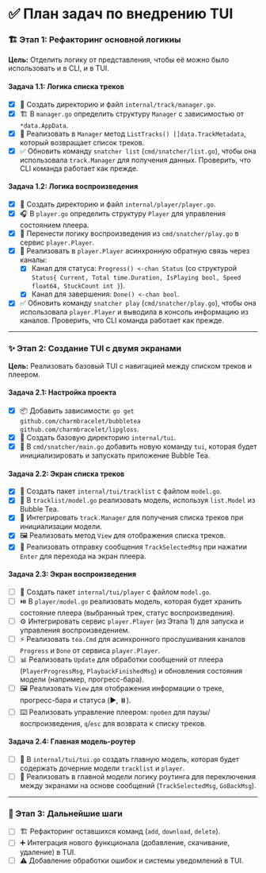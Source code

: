 # ✅ План задач по внедрению TUI

### 🏗️ Этап 1: Рефакторинг основной логикиы

**Цель:** Отделить логику от представления, чтобы её можно было использовать и в CLI, и в TUI.

#### Задача 1.1: Логика списка треков
- [x] 📁 Создать директорию и файл `internal/track/manager.go`.
- [x] 🏗️ В `manager.go` определить структуру `Manager` с зависимостью от `*data.AppData`.
- [x] 📜 Реализовать в `Manager` метод `ListTracks() []data.TrackMetadata`, который возвращает список треков.
- [x] ✅ Обновить команду `snatcher list` (`cmd/snatcher/list.go`), чтобы она использовала `track.Manager` для получения данных. Проверить, что CLI команда работает как прежде.

#### Задача 1.2: Логика воспроизведения
- [x] 📁 Создать директорию и файл `internal/player/player.go`.
- [x] 🎧 В `player.go` определить структуру `Player` для управления состоянием плеера.
- [x] 🚚 Перенести логику воспроизведения из `cmd/snatcher/play.go` в сервис `player.Player`.
- [x] 📡 Реализовать в `player.Player` асинхронную обратную связь через каналы:
  - [x] Канал для статуса: `Progress() <-chan Status` (со структурой `Status{ Current, Total time.Duration, IsPlaying bool, Speed float64, StuckCount int }`).
  - [x] Канал для завершения: `Done() <-chan bool`.
- [x] ✅ Обновить команду `snatcher play` (`cmd/snatcher/play.go`), чтобы она использовала `player.Player` и выводила в консоль информацию из каналов. Проверить, что CLI команда работает как прежде.

---

### ✨ Этап 2: Создание TUI с двумя экранами

**Цель:** Реализовать базовый TUI с навигацией между списком треков и плеером.

#### Задача 2.1: Настройка проекта
- [x] 📦 Добавить зависимости: `go get github.com/charmbracelet/bubbletea github.com/charmbracelet/lipgloss`.
- [x] 📁 Создать базовую директорию `internal/tui`.
- [x] 🚀 В `cmd/snatcher/main.go` добавить новую команду `tui`, которая будет инициализировать и запускать приложение Bubble Tea.

#### Задача 2.2: Экран списка треков
- [x] 📁 Создать пакет `internal/tui/tracklist` с файлом `model.go`.
- [x] 📝 В `tracklist/model.go` реализовать модель, используя `list.Model` из Bubble Tea.
- [x] 🔄 Интегрировать `track.Manager` для получения списка треков при инициализации модели.
- [x] 🖼️ Реализовать метод `View` для отображения списка треков.
- [x] 📨 Реализовать отправку сообщения `TrackSelectedMsg` при нажатии `Enter` для перехода на экран плеера.

#### Задача 2.3: Экран воспроизведения
- [ ] 📁 Создать пакет `internal/tui/player` с файлом `model.go`.
- [ ] ⏯️ В `player/model.go` реализовать модель, которая будет хранить состояние плеера (выбранный трек, статус воспроизведения).
- [ ] ⚙️ Интегрировать сервис `player.Player` (из Этапа 1) для запуска и управления воспроизведением.
- [ ] ⚡ Реализовать `tea.Cmd` для асинхронного прослушивания каналов `Progress` и `Done` от сервиса `player.Player`.
- [ ] 📊 Реализовать `Update` для обработки сообщений от плеера (`PlayerProgressMsg`, `PlaybackFinishedMsg`) и обновления состояния модели (например, прогресс-бара).
- [ ] 🖼️ Реализовать `View` для отображения информации о треке, прогресс-бара и статуса (▶️, ⏸️).
- [ ] ⌨️ Реализовать управление плеером: `пробел` для паузы/воспроизведения, `q`/`esc` для возврата к списку треков.

#### Задача 2.4: Главная модель-роутер
- [ ] 🚦 В `internal/tui/tui.go` создать главную модель, которая будет содержать дочерние модели `tracklist` и `player`.
- [ ] 🔀 Реализовать в главной модели логику роутинга для переключения между экранами на основе сообщений (`TrackSelectedMsg`, `GoBackMsg`).

---

### 🔮 Этап 3: Дальнейшие шаги

- [ ] 🏗️ Рефакторинг оставшихся команд (`add`, `download`, `delete`).
- [ ] ➕ Интеграция нового функционала (добавление, скачивание, удаление) в TUI.
- [ ] ⚠️ Добавление обработки ошибок и системы уведомлений в TUI.
